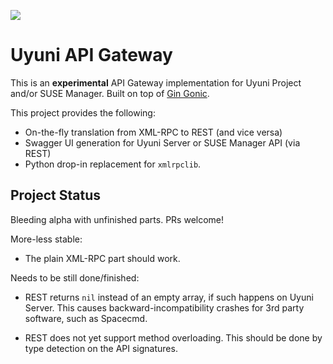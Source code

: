 <p><img src="https://img.shields.io/badge/EXPERIMENTAL-WIP-red" /></p>

# Uyuni API Gateway

This is an **experimental** API Gateway implementation for Uyuni Project and/or SUSE Manager. Built on top of [Gin Gonic](https://github.com/gin-gonic).

This project provides the following:

- On-the-fly translation from XML-RPC to REST (and vice versa)
- Swagger UI generation for Uyuni Server or SUSE Manager API (via REST)
- Python drop-in replacement for `xmlrpclib`.

## Project Status

Bleeding alpha with unfinished parts. PRs welcome!

More-less stable:

- The plain XML-RPC part should work.

Needs to be still done/finished:

- REST returns `nil` instead of an empty array, if such happens on Uyuni Server. This causes backward-incompatibility crashes for 3rd party software, such as Spacecmd.

- REST does not yet support method overloading. This should be done by type detection on the API signatures.
